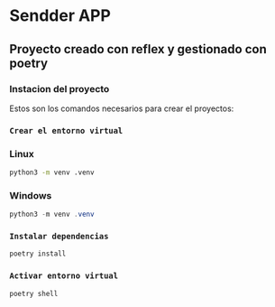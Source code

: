 # Sendder APP



## Proyecto creado con reflex y gestionado con poetry

### Instacion del proyecto

Estos son los comandos necesarios para crear el proyectos:

### `Crear el entorno virtual`
### Linux
```sh
python3 -m venv .venv
```
### Windows
```powershell
python3 -m venv .venv
```
### `Instalar dependencias`
```sh
poetry install
```
### `Activar entorno virtual`
```sh
poetry shell
```